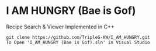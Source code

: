 # I AM HUNGRY (Bae is Gof)
Recipe Search &amp; Viewer Implemented in C++

```
git clone https://github.com/TripleG-KW/I_AM_HUNGRY.git
To Open 'I_AM_HUNGRY (Bae is Gof).sln' in Visual Studio
```
